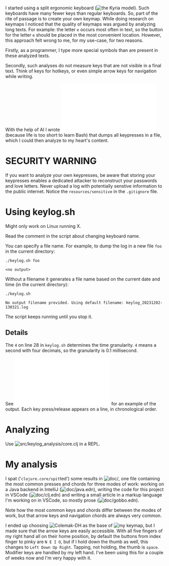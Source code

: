 I started using a split ergonomic keyboard (![the Kyria model](https://blog.splitkb.com/introducing-the-kyria/)). Such keyboards have many fewer keys than regular keyboards. So, part of the rite of passage is to create your own keymap. While doing research on keymaps I noticed that the quality of keymaps was argued by analyzing long texts. For example: the letter `e` occurs most often in text, so the button for the letter `e` should be placed in the most convenient location. However, this approach felt wrong to me, for my use-case, for two reasons.

Firstly, as a programmer, I type more special symbols than are present in these analyzed texts.

Secondly, such analyses do not measure keys that are not visible in a final text. Think of keys for hotkeys, or even simple arrow keys for navigation while writing.

With the help of AI I wrote ![keylog.sh](keylog.sh) (because life is too short to learn Bash) that dumps all keypresses in a file, which I could then analyze to my heart's content.

# SECURITY WARNING

If you want to analyze your own keypresses, be aware that storing your keypresses enables a dedicated attacker to reconstruct your passwords and love letters. Never upload a log with potentially senstive information to the public internet. Notice the `resources/sensitive` in the `.gitignore` file.

# Using keylog.sh

Might only work on Linux running X.

Read the comment in the script about changing keyboard name.

You can specify a file name. For example, to dump the log in a new file `foo` in the current directory:

```
./keylog.sh foo
```

```
<no output>
```

Without a filename it generates a file name based on the current date and time (in the current directory):

```
./keylog.sh
```

```
No output filename provided. Using default filename: keylog_20231202-130321.log
```

The script keeps running until you stop it.

## Details

The `4` on line 28 in `keylog.sh` determines the time granularity. `4` means a second with four decimals, so the granularity is 0.1 millisecond. 

See ![resources/gobbo.log](resources/gobbo.log) for an example of the output. Each key press/release appears on a line, in chronological order.

# Analyzing

Use ![src/keylog_analysis/core.clj](src/keylog_analysis/core.clj) in a REPL.

# My analysis

I spat ('`clojure.core/spit`ted') some results in ![doc/](doc/), one file containing the most common presses and chords for three modes of work: working on a Java backend in IntelliJ (![doc/java.edn](doc/java.edn)), writing the code for this project in VSCode (![doc/clj.edn](doc/clj.edn)) and writing a small article in a markup language I'm working on in VSCode, so mostly prose (![doc/gobbo.edn](doc/gobbo.edn)).

Note how the most common keys and chords differ between the modes of work, but that arrow keys and navigation chords are always very common.

I ended up choosing ![Colemak-DH](https://colemakmods.github.io/mod-dh/) as the base of ![my keymap](https://github.com/jeroenvanwijgerden/kyria-v3-keymap), but I made sure that the arrow keys are easily accessible. With all five fingers of my right hand all on their home position, by default the buttons from index finger to pinky are `N E I O`, but if I hold down the thumb as well, this changes to `Left Down Up Right`. Tapping, not holding, the thumb is `space`. Modifier keys are handled by my left hand. I've been using this for a couple of weeks now and I'm very happy with it.
